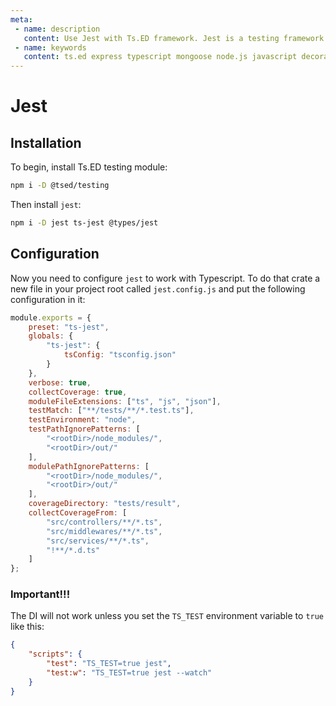 ```yaml
---
meta:
 - name: description
   content: Use Jest with Ts.ED framework. Jest is a testing framework.
 - name: keywords
   content: ts.ed express typescript mongoose node.js javascript decorators
---
```

# Jest <Badge text="beta" type="warn"/> <Badge text="Contributors are welcome" />

<Banner src="https://camo.githubusercontent.com/b5639de5cfa97c51598b60b13a1061498afe2acb/68747470733a2f2f64337676366c703535716a6171632e636c6f756466726f6e742e6e65742f6974656d732f3244324b343533313278304d31713243306133502f6a6573742d6c6f676f2e737667" href="https://jestjs.io/" height="128" />

## Installation

To begin, install Ts.ED testing module:

```bash
npm i -D @tsed/testing
```

Then install `jest`:

```bash
npm i -D jest ts-jest @types/jest
```

## Configuration

Now you need to configure `jest` to work with Typescript.
To do that crate a new file in your project root called `jest.config.js` and put the following configuration in it:

```js
module.exports = {
    preset: "ts-jest",
    globals: {
        "ts-jest": {
            tsConfig: "tsconfig.json"
        }
    },
    verbose: true,
    collectCoverage: true,
    moduleFileExtensions: ["ts", "js", "json"],
    testMatch: ["**/tests/**/*.test.ts"],
    testEnvironment: "node",
    testPathIgnorePatterns: [
        "<rootDir>/node_modules/",
        "<rootDir>/out/"
    ],
    modulePathIgnorePatterns: [
        "<rootDir>/node_modules/",
        "<rootDir>/out/"
    ],
    coverageDirectory: "tests/result",
    collectCoverageFrom: [
        "src/controllers/**/*.ts",
        "src/middlewares/**/*.ts",
        "src/services/**/*.ts",
        "!**/*.d.ts"
    ]
};
```

### **Important!!!**

The DI will not work unless you set the `TS_TEST` environment variable to `true` like this:

```json
{
    "scripts": {
        "test": "TS_TEST=true jest",
        "test:w": "TS_TEST=true jest --watch"
    }
}
```

